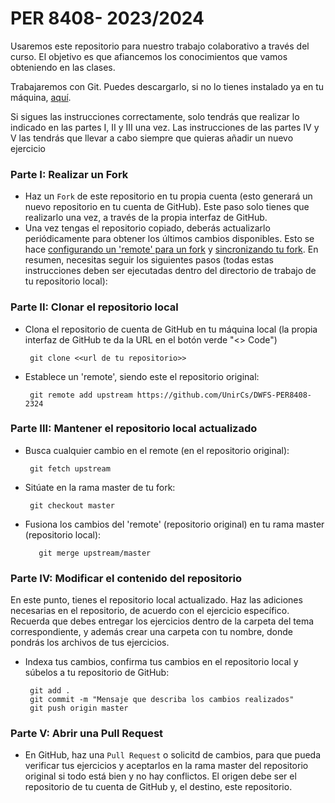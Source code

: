 PER 8408- 2023/2024
================

Usaremos este repositorio para nuestro trabajo colaborativo a través del curso.
El objetivo es que afiancemos los conocimientos que vamos obteniendo en las clases.

Trabajaremos con Git. Puedes descargarlo, si no lo tienes instalado ya en tu máquina, [aquí](https://git-scm.com/downloads).

Si sigues las instrucciones correctamente, solo tendrás que realizar lo indicado en las partes I, II y III una vez. 
Las instrucciones de las partes IV y V las tendrás que llevar a cabo siempre que quieras añadir un nuevo ejercicio

### Parte I: Realizar un Fork
* Haz un ``Fork`` de este repositorio en tu propia cuenta (esto generará un nuevo repositorio en tu cuenta de GitHub). Este paso solo tienes que realizarlo una vez, a través de la propia interfaz de GitHub.
* Una vez tengas el repositorio copiado, deberás actualizarlo periódicamente para obtener los últimos cambios disponibles. Esto se hace [configurando un 'remote' para un fork](https://help.github.com/articles/configuring-a-remote-for-a-fork) y [sincronizando tu fork](https://help.github.com/articles/syncing-a-fork). En resumen, necesitas seguir los siguientes pasos (todas estas instrucciones deben ser ejecutadas dentro del directorio de trabajo de tu repositorio local):

### Parte II: Clonar el repositorio local
* Clona el repositorio de cuenta de GitHub en tu máquina local (la propia interfaz de GitHub te da la URL en el botón verde "<> Code")

       git clone <<url de tu repositorio>>

* Establece un 'remote', siendo este el repositorio original:

       git remote add upstream https://github.com/UnirCs/DWFS-PER8408-2324

### Parte III: Mantener el repositorio local actualizado
* Busca cualquier cambio en el remote (en el repositorio original):

       git fetch upstream

* Sitúate en la rama master de tu fork:

       git checkout master

* Fusiona los cambios del 'remote' (repositorio original) en tu rama master (repositorio local):

         git merge upstream/master

### Parte IV: Modificar el contenido del repositorio
En este punto, tienes el repositorio local actualizado. Haz las adiciones necesarias en el repositorio, de acuerdo con el ejercicio específico. Recuerda que debes entregar los ejercicios dentro de la carpeta del tema correspondiente, y además crear una carpeta con tu nombre, donde pondrás los archivos de tus ejercicios.

* Indexa tus cambios, confirma tus cambios en el repositorio local y súbelos a tu repositorio de GitHub:

       git add .
       git commit -m "Mensaje que describa los cambios realizados"
       git push origin master

### Parte V: Abrir una Pull Request
* En GitHub, haz una ``Pull Request`` o solicitd de cambios, para que pueda verificar tus ejercicios y aceptarlos en la rama master del repositorio original si todo está bien y no hay conflictos. El origen debe ser el repositorio de tu cuenta de GitHub y, el destino, este repositorio.
